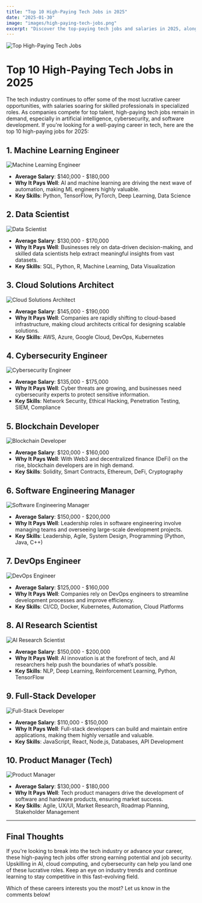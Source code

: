 ```yaml
---
title: "Top 10 High-Paying Tech Jobs in 2025"
date: "2025-01-30"
image: "images/high-paying-tech-jobs.png"
excerpt: "Discover the top-paying tech jobs and salaries in 2025, along with the skills needed to land them."
---
```


![Top High-Paying Tech Jobs](images/high-paying-tech-jobs.png)

# **Top 10 High-Paying Tech Jobs in 2025**

The tech industry continues to offer some of the most lucrative career opportunities, with salaries soaring for skilled professionals in specialized roles. As companies compete for top talent, high-paying tech jobs remain in demand, especially in artificial intelligence, cybersecurity, and software development. If you're looking for a well-paying career in tech, here are the top 10 high-paying jobs for 2025:

## **1. Machine Learning Engineer**
![Machine Learning Engineer](images/machine-learning.png)
- **Average Salary**: $140,000 - $180,000
- **Why It Pays Well**: AI and machine learning are driving the next wave of automation, making ML engineers highly valuable.
- **Key Skills**: Python, TensorFlow, PyTorch, Deep Learning, Data Science

## **2. Data Scientist**
![Data Scientist](images/data-scientist.png)
- **Average Salary**: $130,000 - $170,000
- **Why It Pays Well**: Businesses rely on data-driven decision-making, and skilled data scientists help extract meaningful insights from vast datasets.
- **Key Skills**: SQL, Python, R, Machine Learning, Data Visualization

## **3. Cloud Solutions Architect**
![Cloud Solutions Architect](images/cloud-architect.png)
- **Average Salary**: $145,000 - $190,000
- **Why It Pays Well**: Companies are rapidly shifting to cloud-based infrastructure, making cloud architects critical for designing scalable solutions.
- **Key Skills**: AWS, Azure, Google Cloud, DevOps, Kubernetes

## **4. Cybersecurity Engineer**
![Cybersecurity Engineer](images/cybersecurity.png)
- **Average Salary**: $135,000 - $175,000
- **Why It Pays Well**: Cyber threats are growing, and businesses need cybersecurity experts to protect sensitive information.
- **Key Skills**: Network Security, Ethical Hacking, Penetration Testing, SIEM, Compliance

## **5. Blockchain Developer**
![Blockchain Developer](images/blockchain.png)
- **Average Salary**: $120,000 - $160,000
- **Why It Pays Well**: With Web3 and decentralized finance (DeFi) on the rise, blockchain developers are in high demand.
- **Key Skills**: Solidity, Smart Contracts, Ethereum, DeFi, Cryptography

## **6. Software Engineering Manager**
![Software Engineering Manager](images/software-engineering-manager.png)
- **Average Salary**: $150,000 - $200,000
- **Why It Pays Well**: Leadership roles in software engineering involve managing teams and overseeing large-scale development projects.
- **Key Skills**: Leadership, Agile, System Design, Programming (Python, Java, C++)

## **7. DevOps Engineer**
![DevOps Engineer](images/devops.png)
- **Average Salary**: $125,000 - $160,000
- **Why It Pays Well**: Companies rely on DevOps engineers to streamline development processes and improve efficiency.
- **Key Skills**: CI/CD, Docker, Kubernetes, Automation, Cloud Platforms

## **8. AI Research Scientist**
![AI Research Scientist](images/ai-research.png)
- **Average Salary**: $150,000 - $200,000
- **Why It Pays Well**: AI innovation is at the forefront of tech, and AI researchers help push the boundaries of what’s possible.
- **Key Skills**: NLP, Deep Learning, Reinforcement Learning, Python, TensorFlow

## **9. Full-Stack Developer**
![Full-Stack Developer](images/fullstack.png)
- **Average Salary**: $110,000 - $150,000
- **Why It Pays Well**: Full-stack developers can build and maintain entire applications, making them highly versatile and valuable.
- **Key Skills**: JavaScript, React, Node.js, Databases, API Development

## **10. Product Manager (Tech)**
![Product Manager](images/product-manager.png)
- **Average Salary**: $130,000 - $180,000
- **Why It Pays Well**: Tech product managers drive the development of software and hardware products, ensuring market success.
- **Key Skills**: Agile, UX/UI, Market Research, Roadmap Planning, Stakeholder Management

---

## **Final Thoughts**
If you're looking to break into the tech industry or advance your career, these high-paying tech jobs offer strong earning potential and job security. Upskilling in AI, cloud computing, and cybersecurity can help you land one of these lucrative roles. Keep an eye on industry trends and continue learning to stay competitive in this fast-evolving field.

Which of these careers interests you the most? Let us know in the comments below!

